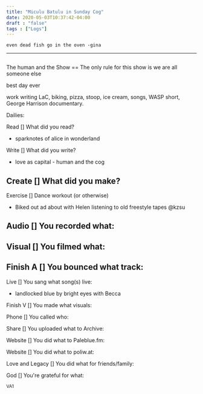 ```yaml
---
title: "Miculu Batulu in Sunday Cog"
date: 2020-05-03T10:37:42-04:00
draft : "false"
tags : ["Logs"]
---
```


<!--more-->

``even dead fish go in the oven -gina``

___



```

```

The human and the Show == The only rule for this show is we are all someone else

best day ever

work writing LaC, biking, pizza, stoop, ice cream, songs, WASP short, George Harrison documentary.



Dailies:

Read [] What did you read?
  - sparknotes of alice in wonderland

Write [] What did you write?
  - love as capital - human and the cog

Create [] What did you make?
  -  

Exercise [] Dance workout (or otherwise)
  - Biked out ad about with Helen listening to old freestyle tapes @kzsu

Audio [] You recorded what:
  -

Visual [] You filmed what:
  -

Finish A [] You bounced what track:
  -

Live [] You sang what song(s) live:
  - landlocked blue by bright eyes with Becca

Finish V [] You made what visuals:


Phone [] You called who:


Share [] You uploaded what to Archive:


Website [] You did what to Paleblue.fm:


Website [] You did what to poliw.at:


Love and Legacy [] You did what for friends/family:


God [] You're grateful for what:

<sub>VA1</sub>
